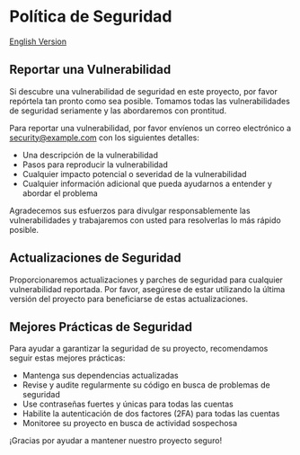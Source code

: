 # Política de Seguridad

[English Version](SECURITY.md)

## Reportar una Vulnerabilidad

Si descubre una vulnerabilidad de seguridad en este proyecto, por favor repórtela tan pronto como sea posible. Tomamos todas las vulnerabilidades de seguridad seriamente y las abordaremos con prontitud.

Para reportar una vulnerabilidad, por favor envíenos un correo electrónico a [security@example.com](mailto:security@example.com) con los siguientes detalles:

- Una descripción de la vulnerabilidad
- Pasos para reproducir la vulnerabilidad
- Cualquier impacto potencial o severidad de la vulnerabilidad
- Cualquier información adicional que pueda ayudarnos a entender y abordar el problema

Agradecemos sus esfuerzos para divulgar responsablemente las vulnerabilidades y trabajaremos con usted para resolverlas lo más rápido posible.

## Actualizaciones de Seguridad

Proporcionaremos actualizaciones y parches de seguridad para cualquier vulnerabilidad reportada. Por favor, asegúrese de estar utilizando la última versión del proyecto para beneficiarse de estas actualizaciones.

## Mejores Prácticas de Seguridad

Para ayudar a garantizar la seguridad de su proyecto, recomendamos seguir estas mejores prácticas:

- Mantenga sus dependencias actualizadas
- Revise y audite regularmente su código en busca de problemas de seguridad
- Use contraseñas fuertes y únicas para todas las cuentas
- Habilite la autenticación de dos factores (2FA) para todas las cuentas
- Monitoree su proyecto en busca de actividad sospechosa

¡Gracias por ayudar a mantener nuestro proyecto seguro!
